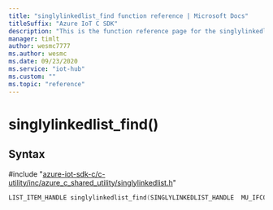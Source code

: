 ```yaml
---                             
title: "singlylinkedlist_find function reference | Microsoft Docs" 
titleSuffix: "Azure IoT C SDK"            
description: "This is the function reference page for the singlylinkedlist_find() function in the Azure IoT C SDK. This SDK is used with Azure IoT Hub and Azure IoT Hub Device Provisioning Service"            
manager: timlt                 
author: wesmc7777              
ms.author: wesmc               
ms.date: 09/23/2020                    
ms.service: "iot-hub"             
ms.custom: ""                
ms.topic: "reference"        
---                            
```


# singlylinkedlist_find()

## Syntax

\#include "[azure-iot-sdk-c/c-utility/inc/azure_c_shared_utility/singlylinkedlist.h](../singlylinkedlist-h.md)"  
```C
LIST_ITEM_HANDLE singlylinkedlist_find(SINGLYLINKEDLIST_HANDLE  MU_IFCOMMA2);
```


